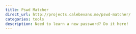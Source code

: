 ```yaml
---
title: Pswd Matcher
direct_url: http://projects.calebevans.me/pswd-matcher/
categories: tools
description: Need to learn a new password? Do it here!
---
```

